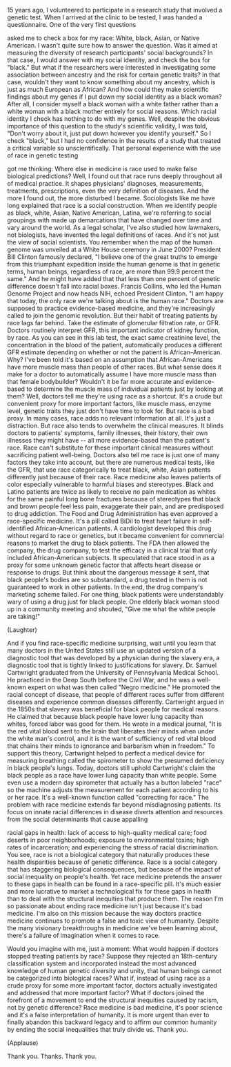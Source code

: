 
15 years ago, I volunteered
to participate in a research study
that involved a genetic test.
When I arrived at the clinic to be tested,
I was handed a questionnaire.
One of the very first questions

asked me to check a box for my race:
White, black, Asian, or Native American.
I wasn&#39;t quite sure
how to answer the question.
Was it aimed at measuring the diversity
of research participants&#39;
social backgrounds?
In that case, I would answer
with my social identity,
and check the box for &quot;black.&quot;
But what if the researchers
were interested in investigating
some association between ancestry
and the risk for certain genetic traits?
In that case, wouldn&#39;t they want to know
something about my ancestry,
which is just as much European as African?
And how could they make
scientific findings about my genes
if I put down my social identity
as a black woman?
After all, I consider myself
a black woman with a white father
rather than a white woman
with a black mother
entirely for social reasons.
Which racial identity I check
has nothing to do with my genes.
Well, despite the obvious
importance of this question
to the study&#39;s scientific validity,
I was told, &quot;Don&#39;t worry about it,
just put down however
you identify yourself.&quot;
So I check &quot;black,&quot;
but I had no confidence
in the results of a study
that treated a critical variable
so unscientifically.
That personal experience
with the use of race in genetic testing

got me thinking:
Where else in medicine is race used
to make false biological predictions?
Well, I found out that race runs deeply
throughout all of medical practice.
It shapes physicians&#39; diagnoses,
measurements, treatments,
prescriptions,
even the very definition of diseases.
And the more I found out,
the more disturbed I became.
Sociologists like me have long explained
that race is a social construction.
When we identify people as black,
white, Asian, Native American, Latina,
we&#39;re referring to social groupings
with made up demarcations
that have changed over time
and vary around the world.
As a legal scholar, I&#39;ve also studied
how lawmakers, not biologists,
have invented the legal
definitions of races.
And it&#39;s not just the view
of social scientists.
You remember when the map
of the human genome
was unveiled at a White House
ceremony in June 2000?
President Bill Clinton famously declared,
&quot;I believe one of the great truths
to emerge from this triumphant expedition
inside the human genome
is that in genetic terms,
human beings, regardless of race,
are more than 99.9 percent the same.&quot;
And he might have added
that that less than one percent
of genetic difference
doesn&#39;t fall into racial boxes.
Francis Collins, who led
the Human Genome Project
and now heads NIH,
echoed President Clinton.
&quot;I am happy that today,
the only race we&#39;re talking about
is the human race.&quot;
Doctors are supposed to practice
evidence-based medicine,
and they&#39;re increasingly called
to join the genomic revolution.
But their habit of treating patients
by race lags far behind.
Take the estimate
of glomerular filtration rate, or GFR.
Doctors routinely interpret GFR,
this important indicator
of kidney function, by race.
As you can see in this lab test,
the exact same creatinine level,
the concentration
in the blood of the patient,
automatically produces
a different GFR estimate
depending on whether or not
the patient is African-American.
Why?
I&#39;ve been told it&#39;s based on an assumption
that African-Americans
have more muscle mass
than people of other races.
But what sense does it make
for a doctor to automatically assume
I have more muscle mass
than that female bodybuilder?
Wouldn&#39;t it be far more accurate
and evidence-based
to determine the muscle mass
of individual patients
just by looking at them?
Well, doctors tell me
they&#39;re using race as a shortcut.
It&#39;s a crude but convenient proxy
for more important factors,
like muscle mass,
enzyme level, genetic traits
they just don&#39;t have time to look for.
But race is a bad proxy.
In many cases, race adds
no relevant information at all.
It&#39;s just a distraction.
But race also tends to overwhelm
the clinical measures.
It blinds doctors to patients&#39; symptoms,
family illnesses,
their history, their own illnesses
they might have --
all more evidence-based
than the patient&#39;s race.
Race can&#39;t substitute
for these important clinical measures
without sacrificing patient well-being.
Doctors also tell me
race is just one of many factors
they take into account,
but there are numerous medical tests,
like the GFR,
that use race categorically
to treat black, white,
Asian patients differently
just because of their race.
Race medicine also leaves
patients of color especially vulnerable
to harmful biases and stereotypes.
Black and Latino patients
are twice as likely
to receive no pain medication as whites
for the same painful long bone fractures
because of stereotypes
that black and brown people
feel less pain,
exaggerate their pain,
and are predisposed to drug addiction.
The Food and Drug Administration has even
approved a race-specific medicine.
It&#39;s a pill called BiDil
to treat heart failure in self-identified
African-American patients.
A cardiologist developed this drug
without regard to race or genetics,
but it became convenient
for commercial reasons
to market the drug to black patients.
The FDA then allowed
the company, the drug company,
to test the efficacy in a clinical trial
that only included
African-American subjects.
It speculated
that race stood in as a proxy
for some unknown genetic factor
that affects heart disease
or response to drugs.
But think about
the dangerous message it sent,
that black people&#39;s bodies
are so substandard,
a drug tested in them
is not guaranteed
to work in other patients.
In the end, the drug company&#39;s
marketing scheme failed.
For one thing, black patients
were understandably wary
of using a drug just for black people.
One elderly black woman stood up
in a community meeting and shouted,
&quot;Give me what the white
people are taking!&quot;

(Laughter)

And if you find race-specific
medicine surprising,
wait until you learn
that many doctors in the United States
still use an updated version
of a diagnostic tool
that was developed by a physician
during the slavery era,
a diagnostic tool that is tightly linked
to justifications for slavery.
Dr. Samuel Cartwright graduated
from the University
of Pennsylvania Medical School.
He practiced in the Deep South
before the Civil War,
and he was a well-known expert
on what was then called &quot;Negro medicine.&quot;
He promoted the racial concept of disease,
that people of different races
suffer from different diseases
and experience
common diseases differently.
Cartwright argued in the 1850s
that slavery was beneficial
for black people
for medical reasons.
He claimed that because black people
have lower lung capacity than whites,
forced labor was good for them.
He wrote in a medical journal,
&quot;It is the red vital blood
sent to the brain
that liberates their minds
when under the white man&#39;s control,
and it is the want of sufficiency
of red vital blood
that chains their minds to ignorance
and barbarism when in freedom.&quot;
To support this theory,
Cartwright helped to perfect
a medical device for measuring breathing
called the spirometer
to show the presumed deficiency
in black people&#39;s lungs.
Today, doctors still
uphold Cartwright&#39;s claim
the black people as a race
have lower lung capacity
than white people.
Some even use a modern day spirometer
that actually has a button labeled &quot;race&quot;
so the machine adjusts the measurement
for each patient
according to his or her race.
It&#39;s a well-known function
called &quot;correcting for race.&quot;
The problem with race medicine
extends far beyond misdiagnosing patients.
Its focus on innate
racial differences in disease
diverts attention and resources
from the social determinants
that cause appalling

racial gaps in health:
lack of access
to high-quality medical care;
food deserts in poor neighborhoods;
exposure to environmental toxins;
high rates of incarceration;
and experiencing the stress
of racial discrimination.
You see, race is not a biological category
that naturally produces
these health disparities
because of genetic difference.
Race is a social category
that has staggering
biological consequences,
but because of the impact
of social inequality on people&#39;s health.
Yet race medicine pretends
the answer to these gaps in health
can be found in a race-specific pill.
It&#39;s much easier and more lucrative
to market a technological fix
for these gaps in health
than to deal with the structural
inequities that produce them.
The reason I&#39;m so passionate
about ending race medicine
isn&#39;t just because it&#39;s bad medicine.
I&#39;m also on this mission
because the way doctors practice medicine
continues to promote
a false and toxic view of humanity.
Despite the many visionary breakthroughs
in medicine we&#39;ve been learning about,
there&#39;s a failure of imagination
when it comes to race.

Would you imagine with me, just a moment:
What would happen if doctors
stopped treating patients by race?
Suppose they rejected
an 18th-century classification system
and incorporated instead
the most advanced knowledge
of human genetic diversity and unity,
that human beings cannot be categorized
into biological races?
What if, instead of using race
as a crude proxy
for some more important factor,
doctors actually investigated
and addressed that more important factor?
What if doctors joined the forefront
of a movement to end
the structural inequities
caused by racism,
not by genetic difference?
Race medicine is bad medicine,
it&#39;s poor science
and it&#39;s a false
interpretation of humanity.
It is more urgent than ever
to finally abandon this backward legacy
and to affirm our common humanity
by ending the social inequalities
that truly divide us.
Thank you.

(Applause)

Thank you. Thanks.
Thank you.
